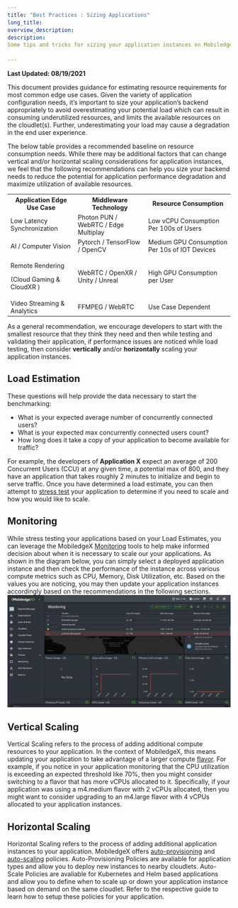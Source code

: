 ```yaml
---
title: "Best Practices : Sizing Applications"
long_title: 
overview_description: 
description: 
Some tips and tricks for sizing your application instances on MobiledgeX before deploying on cloudlets

---
```


**Last Updated: 08/19/2021**

This document provides guidance for estimating resource requirements for most common edge use cases. Given the variety of application configuration needs, it’s important to size your application’s backend appropriately to avoid overestimating your potential load which can result in consuming underutilized resources, and limits the available resources on the cloudlet(s). Further, underestimating your load may cause a degradation in the end user experience. 

The below table provides a recommended baseline on resource consumption needs. While there may be additional factors that can change vertical and/or horizontal scaling considerations for application instances, we feel that the following recommendations can help you size your backend needs to reduce the potential for application performance degradation and maximize utilization of available resources.
<table>
<tbody>
<tr>
<th>Application Edge Use Case</th>
<th>Middleware Technology</th>
<th>Resource Consumption</th>
</tr>
<tr>
<td>Low Latency Synchronization</td>
<td>Photon PUN / WebRTC / Edge Multiplay</td>
<td>Low vCPU Consumption Per 100s of Users</td>
</tr>
<tr>
<td>AI / Computer Vision</td>
<td>Pytorch / TensorFlow / OpenCV</td>
<td>Medium GPU Consumption Per 10s of IOT Devices</td>
</tr>
<tr>
<td colspan="1" rowspan="1">

Remote Rendering 

(Cloud Gaming &amp; CloudXR )</td>
<td>WebRTC / OpenXR / Unity / Unreal</td>
<td>High GPU Consumption per User</td>
</tr>
<tr>
<td>Video Streaming &amp; Analytics</td>
<td>FFMPEG / WebRTC</td>
<td>Use Case Dependent</td>
</tr>
</tbody>
</table>

As a general recommendation, we encourage developers to start with the smallest resource that they think they need and then while testing and validating their application, if performance issues are noticed while load testing, then consider **vertically** and/or **horizontally** scaling your application instances.

## Load Estimation

These questions will help provide the data necessary to start the benchmarking:

- What is your expected average number of concurrently connected users?
- What is your expected max concurrently connected users count?
- How long does it take a copy of your application to become available for traffic?

For example, the developers of **Application X** expect an average of 200 Concurrent Users (CCU) at any given time, a potential max of 800, and they have an application that takes roughly 2 minutes to initialize and begin to serve traffic. Once you have determined a load estimate, you can then attempt to [stress test](/developer/design/how-to-stress-test/index.md) your application to determine if you need to scale and how you would like to scale.

## Monitoring

While stress testing your applications based on your Load Estimates, you can leverage the MobiledgeX [Monitoring](/developer/deployments/monitoring-and-metrics/index.md) tools to help make informed decision about when it is necessary to scale our your applications. As shown in the diagram below, you can simply select a deployed application instance and then check the performance of the instance across various compute metrics such as CPU, Memory, Disk Utilization, etc. Based on the values you are noticing, you may then update your application instances accordingly based on the recommendations in the following sections. 
![MobiledgeX Monitoring](/developer/assets/monitoring/monitoring-3.0-screen.png "MobiledgeX Monitoring")

## Vertical Scaling

Vertical Scaling refers to the process of adding additional compute resources to your application. In the context of MobiledgeX, this means updating your application to take advantage of a larger compute [flavor](/developer/deployments/deployment-workflow/flavors/index.md). For example, if you notice in your application monitoring that the CPU utilization is exceeding an expected threshold like 70%, then you might consider switching to a flavor that has more vCPUs allocated to it. Specifically, if your application was using a m4.medium flavor with 2 vCPUs allocated, then you might want to consider upgrading to an m4.large flavor with 4 vCPUs allocated to your application instances. 
## Horizontal Scaling

Horizontal Scaling refers to the process of adding additional application instances to your application. MobiledgeX offers [auto-provisioning](/developer/deployments/application-runtime/auto-prov/index.md) and [auto-scaling](/developer/deployments/application-runtime/autoscale/index.md) policies. Auto-Provisioning Policies are avaliable for application types and allow you to deploy new instances to nearby cloudlets.  Auto-Scale Policies are avaliable for Kubernetes and Helm based applications and allow you to define when to scale up or down your application instance based on demand on the same cloudlet. Refer to the respective guide to learn how to setup these policies for your application. 


